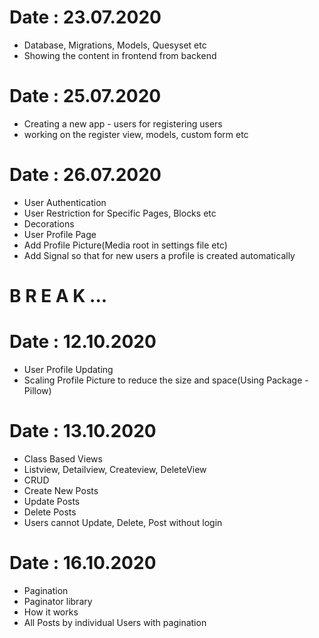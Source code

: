 <h1>Date : 23.07.2020</h1>
<ul>
    <li>Database, Migrations, Models, Quesyset etc</li>
    <li>Showing the content in frontend from backend</li>
</ul>

<h1>Date : 25.07.2020</h1>
<ul>
    <li>Creating a new app - users for registering users</li>
    <li>working on the register view, models, custom form etc</li>
</ul>

<h1>Date : 26.07.2020</h1>
<ul>
    <li>User Authentication </li>
    <li>User Restriction for Specific Pages, Blocks etc</li>
    <li>Decorations</li>
    <li>User Profile Page</li>
    <li>Add Profile Picture(Media root in settings file etc)</li>
    <li>Add Signal so that for new users a profile is created automatically</li>
</ul>

<h1>B R E A K ...</h1> 

<h1>Date : 12.10.2020</h1>
<ul>
    <li>User Profile Updating </li>
    <li>Scaling Profile Picture to reduce the size and space(Using Package - Pillow)</li>
</ul>

<h1>Date : 13.10.2020</h1>
<ul>
    <li>Class Based Views </li>
    <li>Listview, Detailview, Createview, DeleteView</li>
    <li>CRUD</li>
    <li>Create New Posts</li>
    <li>Update Posts</li>
    <li>Delete Posts</li>
    <li>Users cannot Update, Delete, Post without login</li>
</ul>

<h1>Date : 16.10.2020</h1>
<ul>
    <li>Pagination</li>
    <li>Paginator library</li>
    <li>How it works</li>
    <li>All Posts by individual Users with pagination</li>
</ul>